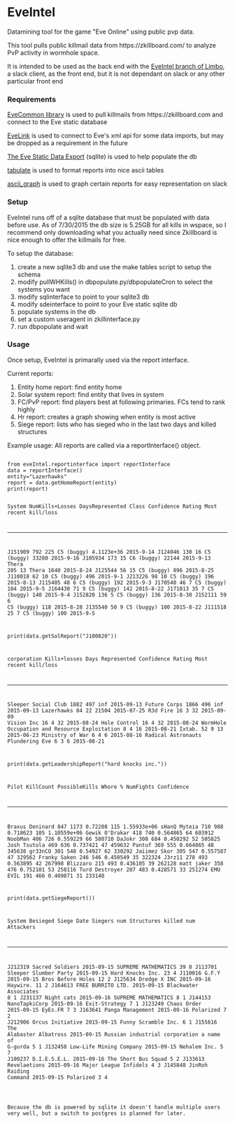 # EveIntel
Datamining tool for the game "Eve Online" using public pvp data.


<p>This tool pulls public killmail data from https://zkillboard.com/ to analyze PvP activity in wormhole space.</p> 
<p>It is intended to be used as the back end with the <a href="https://github.com/Marclass/limbo/tree/EveIntelBranch" >EveIntel branch of Limbo</a>, a slack client, as the front end, but it is not dependant on slack or any other particular front end</p>

<h3>Requirements</h3>
<p><a href="https://github.com/Marclass/EveCommon">EveCommon library</a> is used to pull killmails from https://zkillboard.com and connect to the Eve static database</p>
<p><a href="https://github.com/eve-val/evelink">EveLink</a> is used to connect to Eve's xml api for some data imports, but may be dropped as a requirement in the future</p>
<p><a href="https://developers.eveonline.com/resource/static-data-export">The Eve Static Data Export</a> (sqlite) is used to help populate the db</p>
<p><a href="https://pypi.python.org/pypi/tabulate"> tabulate</a> is used to format reports into nice ascii tables</p>
<p><a href="https://pypi.python.org/pypi/ascii_graph/0.2.1">ascii_graph</a> is used to graph certain reports for easy representation on slack</p>

<h3>Setup</h3>
<p>EveIntel runs off of a sqlite database that must be populated with data before use. As of 7/30/2015 the db size is 5.25GB for all kills in wspace, so I recommend only downloading what you actually need since Zkillboard is nice enough to offer the killmails for free. </p>

<p>To setup the database: 
<ol><li>create a new sqlite3 db and use the make tables script to setup the schema</li>
<li>modify pullWHKills() in dbpopulate.py/dbpopulateCron to select the systems you want</li>
<li>modify sqlinterface to point to your sqlite3 db</li>
<li>modify sdeinterface to point to your Eve static sqlite db</li>
<li>populate systems in the db</li>
<li>set a custom useragent in zkillinterface.py</li>
<li>run dbpopulate and wait</li></ol></p>

<h3>Usage</h3>
<p>Once setup, EveIntel is primarally used via the report interface.</p>
<p>Current reports:
<ol>
<li>Entity home report: find entity home</li>
<li>Solar system report: find entity that lives in system</li>
<li>FC/PvP report: find players best at following primaries. FCs tend to rank highly</li>
<li>Hr report: creates a graph showing when entity is most active</li>
<li>Siege report: lists who has sieged who in the last two days and killed structures</li>
</ol></p>
<p> Example usage:
All reports are called via a reportInterface() object.
<pre>
<code>
from eveIntel.reportinterface import reportInterface
data = reportInterface()
entity="Lazerhawks"
report = data.getHomeReport(entity)
print(report)

System      NumKills+Losses    DaysRepresented  Class         Confidence Rating  Most recent kill/loss
--------  -----------------  -----------------  ----------  -------------------  -----------------------
J151909                 792                225  C5 (buggy)           4.1123e+36  2015-9-14
J124046                 130                 16  C5 (buggy)       33280           2015-9-16
J105934                 173                 15  C6 (buggy)       22144           2015-9-13
Thera                   205                 13  Thera             1640           2015-8-24
J125544                  56                 15  C5 (buggy)         896           2015-8-25
J110018                  62                 10  C5 (buggy)         496           2015-9-1
J213226                  98                 10  C5 (buggy)         196           2015-8-13
J115405                  48                  6  C5 (buggy)         192           2015-9-3
J170540                  46                  7  C5 (buggy)         184           2015-9-5
J164430                  71                  9  C5 (buggy)         142           2015-8-22
J171013                  35                  7  C5 (buggy)         140           2015-9-4
J152820                 136                  5  C5 (buggy)         136           2015-8-30
J152111                  59                  6  C5 (buggy)         118           2015-8-28
J135540                  50                  9  C5 (buggy)         100           2015-8-22
J111518                  25                  7  C5 (buggy)         100           2015-9-5

print(data.getSolReport("J100820"))

corporation                                      Kills+losses    Days Represented    Confidence Rating  Most recent kill/loss
---------------------------------------------  --------------  ------------------  -------------------  -----------------------
Sleeper Social Club                                      1882                 497                  inf  2015-09-13
Future Corps                                             1866                 496                  inf  2015-09-13
Lazerhawks                                                 84                  22                21504  2015-07-25
R3d Fire                                                   16                   3                   32  2015-09-09
Vision Inc                                                 16                   4                   32  2015-08-24
Hole Control                                               16                   4                   32  2015-08-24
WormHole Occupation and Resource Exploitation               8                   4                   16  2015-08-21
Ixtab.                                                     52                   9                   13  2015-06-23
Ministry of War                                             6                   4                    6  2015-08-16
Radical Astronauts Plundering Eve                           6                   3                    6  2015-08-21

print(data.getLeadershipReport("hard knocks inc."))

Pilot              KillCount    PossibleKills    Whore %    NumFights        Confidence
---------------  -----------  ---------------  ---------  -----------  ----------------
Braxus Deninard          847             1173   0.72208           115       1.55933e+06
sHanQ Myteia             710              988   0.718623          105       1.10559e+06
Gewik O'Drakar           418              740   0.564865           64  603912
NoobMan                  406              726   0.559229           66  580710
DaJokr                   308              684   0.450292           52  505825
Josh Tsutola             469              636   0.737421           47  459632
Pantuf                   369              555   0.664865           48  345638
gr33nCO                  301              548   0.54927            62  330292
Jaiimez Skor             305              547   0.557587           47  329562
Franky Saken             246              546   0.450549           35  322324
J3rz11                   278              493   0.563895           42  267998
Blizzaro                 215              493   0.436105           39  262128
matt jaker               358              476   0.752101           53  258116
Turd Destroyer           207              483   0.428571           33  251274
EMU EVIL                 191              466   0.409871           31  233140

print(data.getSiegeReport())

System    Besieged                 Siege Date    Siegers                                             num Structures killed    num Attackers
--------  -----------------------  ------------  ------------------------------------------------  -----------------------  ---------------
J212319   Sacred Soldiers          2015-09-15    SUPREME MATHEMATICS                                                    39                8
J113701   Sleeper Slumber Party    2015-09-15    Hard Knocks Inc.                                                       23                4
J110016   G.F.Y                    2015-09-15    Bros Before Holes                                                      12                2
J125634   Dredge X INC             2015-09-16    Haywire.                                                               11                2
J164613   FREE BURRITO LTD.        2015-09-15    Blackwater Associates                                                   8                1
J231137   Night cats               2015-09-16    SUPREME MATHEMATICS                                                     8                1
J144153   NanoTapkiCorp            2015-09-16    Exit-Strategy                                                           7                1
J123249   Chaos Order              2015-09-15    EyEs.FR                                                                 7                3
J163641   Panga Management         2015-09-16    Polarized                                                               7                2
J212906   Orcus Initiative         2015-09-15    Funny Scramble Inc.                                                     6                1
J155616   The Alabaster Albatross  2015-09-15    Russian industrial corporation a name of G-gurda                        5                1
J132458   Low-Life Mining Company  2015-09-15    Nehalem Inc.                                                            5                7
J100237   D.I.E.S.E.L.             2015-09-16    The Short Bus Squad                                                     5                2
J133613   Revelaetions             2015-09-16    Major League Infidels                                                   4                3
J145848   JinRoh Raiding Command   2015-09-15    Polarized                                                               3                4

</pre>
Because the db is powered by sqlite it doesn't handle multiple users very well, but a switch to postgres is planned for later.
</p>
